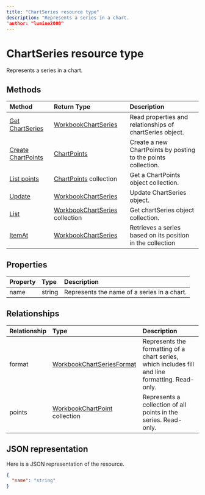 ```yaml
---
title: "ChartSeries resource type"
description: "Represents a series in a chart.
"author: "lumine2008"
---
```


# ChartSeries resource type

Represents a series in a chart.


## Methods

| Method		   | Return Type	|Description|
|:---------------|:--------|:----------|
|[Get ChartSeries](../api/chartseries-get.md) | [WorkbookChartSeries](chartseries.md) |Read properties and relationships of chartSeries object.|
|[Create ChartPoints](../api/chartseries-post-points.md) |[ChartPoints](chartpoint.md)| Create a new ChartPoints by posting to the points collection.|
|[List points](../api/chartseries-list-points.md) |[ChartPoints](chartpoint.md) collection| Get a ChartPoints object collection.|
|[Update](../api/chartseries-update.md) | [WorkbookChartSeries](chartseries.md)	|Update ChartSeries object. |
|[List](../api/chartseries-list.md) | [WorkbookChartSeries](chartseries.md) collection |Get chartSeries object collection. |
|[ItemAt](../api/chartseriescollection-itemat.md)|[WorkbookChartSeries](chartseries.md)|Retrieves a series based on its position in the collection|

## Properties
| Property	   | Type	|Description|
|:---------------|:--------|:----------|
|name|string|Represents the name of a series in a chart.|

## Relationships
| Relationship | Type	|Description|
|:---------------|:--------|:----------|
|format|[WorkbookChartSeriesFormat](chartseriesformat.md)|Represents the formatting of a chart series, which includes fill and line formatting. Read-only.|
|points|[WorkbookChartPoint](chartpoint.md) collection|Represents a collection of all points in the series. Read-only.|

## JSON representation

Here is a JSON representation of the resource.

<!-- {
  "blockType": "resource",
  "baseType": "microsoft.graph.entity",
  "optionalProperties": [

  ],
  "@odata.type": "microsoft.graph.workbookChartSeries"
}-->

```json
{
  "name": "string"
}

```

<!-- uuid: 8fcb5dbc-d5aa-4681-8e31-b001d5168d79
2015-10-25 14:57:30 UTC -->
<!-- {
  "type": "#page.annotation",
  "description": "ChartSeries resource",
  "keywords": "",
  "section": "documentation",
  "tocPath": ""
}-->